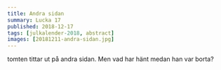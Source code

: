 ```yaml
---
title: Andra sidan
summary: Lucka 17
published: 2018-12-17
tags: [julkalender-2018, abstract]
images: [20181211-andra-sidan.jpg]
---
```


tomten tittar ut på andra sidan. Men vad har hänt medan han var borta?
